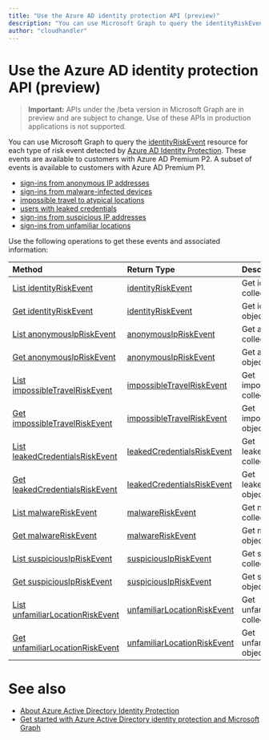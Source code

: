 ```yaml
---
title: "Use the Azure AD identity protection API (preview)"
description: "You can use Microsoft Graph to query the identityRiskEvent resource for each type of risk event detected by Azure AD Identity Protection. These events are available to customers with Azure AD Premium P2. A subset of events is available to customers with Azure AD Premium P1."
author: "cloudhandler"
---
```


# Use the Azure AD identity protection API (preview)

> **Important:** APIs under the /beta version in Microsoft Graph are in preview and are subject to change. Use of these APIs in production applications is not supported.

You can use Microsoft Graph to query the [identityRiskEvent](identityriskevent.md) resource for each type of risk event detected by [Azure AD Identity Protection](https://docs.microsoft.com/en-us/azure/active-directory/active-directory-identityprotection). These events are available to customers with Azure AD Premium P2. A subset of events is available to customers with Azure AD Premium P1.

* [sign-ins from anonymous IP addresses](anonymousipriskevent.md)
* [sign-ins from malware-infected devices](malwareriskevent.md)
* [impossible travel to atypical locations](impossibletravelriskevent.md)
* [users with leaked credentials](leakedcredentialsriskevent.md)
* [sign-ins from suspicious IP addresses](suspiciousipriskevent.md)
* [sign-ins from unfamiliar locations](unfamiliarlocationriskevent.md)

Use the following operations to get these events and associated information:

| Method		   | Return Type	|Description|
|:---------------|:--------|:----------|
|[List identityRiskEvent](../api/identityriskevent-get.md) |[identityRiskEvent](identityriskevent.md)| Get identityRiskEvent collection. |
|[Get identityRiskEvent](../api/identityriskevent-get.md) |[identityRiskEvent](identityriskevent.md)| Get identityRiskEvent object. |
|[List anonymousIpRiskEvent](../api/anonymousipriskevent-get.md) |[anonymousIpRiskEvent](anonymousipriskevent.md)| Get anonymousIpRiskEvent collection. |
|[Get anonymousIpRiskEvent](../api/anonymousipriskevent-get.md) |[anonymousIpRiskEvent](anonymousipriskevent.md)| Get anonymousIpRiskEvent object. |
|[List impossibleTravelRiskEvent](../api/impossibletravelriskevent-get.md) |[impossibleTravelRiskEvent](impossibletravelriskevent.md)| Get impossibleTravelRiskEvent collection. |
|[Get impossibleTravelRiskEvent](../api/impossibletravelriskevent-get.md) |[impossibleTravelRiskEvent](impossibletravelriskevent.md)| Get impossibleTravelRiskEvent object. |
|[List leakedCredentialsRiskEvent](../api/leakedcredentialsriskevent-get.md) |[leakedCredentialsRiskEvent](leakedcredentialsriskevent.md)| Get leakedCredentialsRiskEvent collection. |
|[Get leakedCredentialsRiskEvent](../api/leakedcredentialsriskevent-get.md) |[leakedCredentialsRiskEvent](leakedcredentialsriskevent.md)| Get leakedCredentialsRiskEvent object. |
|[List malwareRiskEvent](../api/malwareriskevent-get.md) |[malwareRiskEvent](malwareriskevent.md)| Get malwareRiskEvent collection. |
|[Get malwareRiskEvent](../api/malwareriskevent-get.md) |[malwareRiskEvent](malwareriskevent.md)| Get malwareRiskEvent object. |
|[List suspiciousIpRiskEvent](../api/suspiciousipriskevent-get.md) |[suspiciousIpRiskEvent](suspiciousipriskevent.md)| Get suspiciousIpRiskEvent collection. |
|[Get suspiciousIpRiskEvent](../api/suspiciousipriskevent-get.md) |[suspiciousIpRiskEvent](suspiciousipriskevent.md)| Get suspiciousIpRiskEvent object. |
|[List unfamiliarLocationRiskEvent](../api/unfamiliarlocationriskevent-get.md) |[unfamiliarLocationRiskEvent](unfamiliarlocationriskevent.md)| Get unfamiliarLocationRiskEvent collection. |
|[Get unfamiliarLocationRiskEvent](../api/unfamiliarlocationriskevent-get.md) |[unfamiliarLocationRiskEvent](unfamiliarlocationriskevent.md)| Get unfamiliarLocationRiskEvent object. |

# See also

* [About Azure Active Directory Identity Protection](https://docs.microsoft.com/en-us/azure/active-directory/active-directory-identityprotection)
* [Get started with Azure Active Directory identity protection and Microsoft Graph](https://docs.microsoft.com/en-us/azure/active-directory/active-directory-identityprotection-graph-getting-started)
